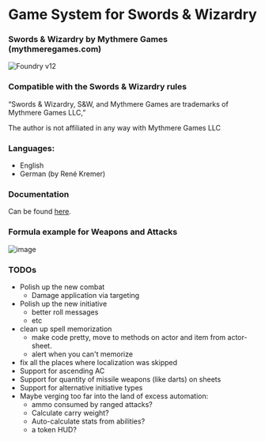 # Game System for Swords & Wizardry 
### Swords & Wizardry by Mythmere Games (mythmeregames.com)
![Foundry v12](https://img.shields.io/badge/foundry-v12-green)

### Compatible with the Swords & Wizardry rules

“Swords & Wizardry, S&W, and Mythmere Games are trademarks of Mythmere Games LLC,”

The author is not affiliated in any way with Mythmere Games LLC

### Languages: 

 - English
 - German (by René Kremer)
 
### Documentation
Can be found [here](documentation.md).

### Formula example for Weapons and Attacks
![image](https://github.com/tomski80/swords-wizardry/assets/26262858/a6f5727b-ae8c-4ce8-8039-d2f9d2e46eae)

### TODOs

- Polish up the new combat
  - Damage application via targeting
- Polish up the new initiative
  - better roll messages
  - etc
- clean up spell memorization
  - make code pretty, move to methods on actor and item from actor-sheet.
  - alert when you can't memorize
- fix all the places where localization was skipped
- Support for ascending AC
- Support for quantity of missile weapons (like darts) on sheets
- Support for alternative initiative types
- Maybe verging too far into the land of excess automation:
  - ammo consumed by ranged attacks?
  - Calculate carry weight?
  - Auto-calculate stats from abilities?
  - a token HUD?
